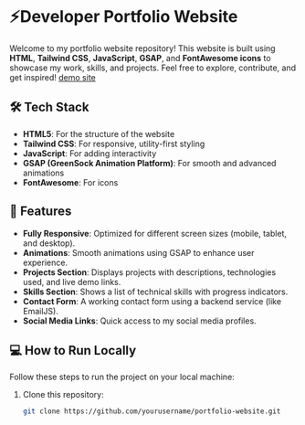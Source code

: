 # ⚡Developer Portfolio Website

Welcome to my portfolio website repository! This website is built using **HTML**, **Tailwind CSS**, **JavaScript**, **GSAP**, and **FontAwesome icons** to showcase my work, skills, and projects. Feel free to explore, contribute, and get inspired!
[demo site](./images/demo.gif)

## 🛠️ Tech Stack

- **HTML5**: For the structure of the website
- **Tailwind CSS**: For responsive, utility-first styling
- **JavaScript**: For adding interactivity
- **GSAP (GreenSock Animation Platform)**: For smooth and advanced animations
- **FontAwesome**: For icons

## 🚀 Features

- **Fully Responsive**: Optimized for different screen sizes (mobile, tablet, and desktop).
- **Animations**: Smooth animations using GSAP to enhance user experience.
- **Projects Section**: Displays projects with descriptions, technologies used, and live demo links.
- **Skills Section**: Shows a list of technical skills with progress indicators.
- **Contact Form**: A working contact form using a backend service (like EmailJS).
- **Social Media Links**: Quick access to my social media profiles.



## 💻 How to Run Locally

Follow these steps to run the project on your local machine:

1. Clone this repository:
   ```bash
   git clone https://github.com/yourusername/portfolio-website.git


